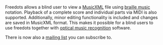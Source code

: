 Freedots allows a blind user to view a [MusicXML](http://www.musicxml.org/) file using [braille music](http://en.wikipedia.org/wiki/Braille_music) notation.
Playback of a complete score and individual parts via MIDI is also supported.
Additionally, minor editing functionality is included and changes are saved in MusicXML format. This makes it possible for a blind users to use freedots
together with [optical music recognition](http://en.wikipedia.org/wiki/Optical_music_recognition) software.

There is now also a [mailing list](http://mlist.tugraz.at/mailman/listinfo/freedots) you can subscribe to.